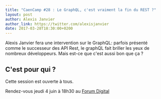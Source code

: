 ```yaml
---
title: "CaenCamp #28 : Le GraphQL, c'est vraiment la fin du REST ?"
layout: post
author: Alexis Janvier
author_link: https://twitter.com/alexisjanvier
date: 2017-03-28T18:30:00+0200
---
```


Alexis Janvier fera une intervention sur le GraphQL: parfois présenté comme le
successeur des API Rest, le graphQL fait briller les yeux de nombreux
développeurs. Mais est-ce que c'est aussi bon que ça ?

## C'est pour qui ?

Cette session est ouverte à tous.

Rendez-vous jeudi 4 juin à 18h30 au [Forum Digital](http://forum-digital.fr/fr/acces-et-localisation-du-forum-digital-de-caen-colombelles.-gc16.html)
